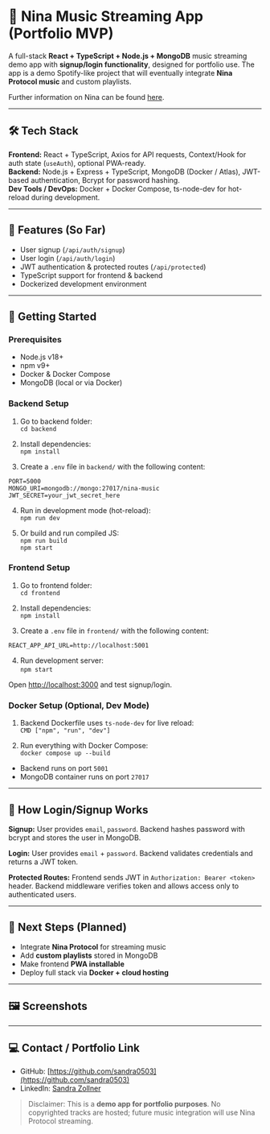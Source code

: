 # 🎵 Nina Music Streaming App (Portfolio MVP)

A full-stack **React + TypeScript + Node.js + MongoDB** music streaming demo app with **signup/login functionality**, designed for portfolio use. The app is a demo Spotify-like project that will eventually integrate **Nina Protocol music** and custom playlists.

Further information on Nina can be found [here](https://www.ninaprotocol.com/).

---

## 🛠️ Tech Stack

**Frontend:** React + TypeScript, Axios for API requests, Context/Hook for auth state (`useAuth`), optional PWA-ready.  
**Backend:** Node.js + Express + TypeScript, MongoDB (Docker / Atlas), JWT-based authentication, Bcrypt for password hashing.  
**Dev Tools / DevOps:** Docker + Docker Compose, ts-node-dev for hot-reload during development.

---

## 🔑 Features (So Far)

- User signup (`/api/auth/signup`)
- User login (`/api/auth/login`)
- JWT authentication & protected routes (`/api/protected`)
- TypeScript support for frontend & backend
- Dockerized development environment

---

## 🚀 Getting Started

### Prerequisites

- Node.js v18+
- npm v9+
- Docker & Docker Compose
- MongoDB (local or via Docker)

### Backend Setup

1. Go to backend folder:  
   `cd backend`

2. Install dependencies:  
   `npm install`

3. Create a `.env` file in `backend/` with the following content:

```
PORT=5000
MONGO_URI=mongodb://mongo:27017/nina-music
JWT_SECRET=your_jwt_secret_here
```

4. Run in development mode (hot-reload):  
   `npm run dev`

5. Or build and run compiled JS:  
   `npm run build`  
   `npm start`

### Frontend Setup

1. Go to frontend folder:  
   `cd frontend`

2. Install dependencies:  
   `npm install`

3. Create a `.env` file in `frontend/` with the following content:

```
REACT_APP_API_URL=http://localhost:5001
```

4. Run development server:  
   `npm start`

Open [http://localhost:3000](http://localhost:3000) and test signup/login.

### Docker Setup (Optional, Dev Mode)

1. Backend Dockerfile uses `ts-node-dev` for live reload:  
   `CMD ["npm", "run", "dev"]`

2. Run everything with Docker Compose:  
   `docker compose up --build`

- Backend runs on port `5001`
- MongoDB container runs on port `27017`

---

## 📝 How Login/Signup Works

**Signup:** User provides `email`, `password`. Backend hashes password with bcrypt and stores the user in MongoDB.

**Login:** User provides `email` + `password`. Backend validates credentials and returns a JWT token.

**Protected Routes:** Frontend sends JWT in `Authorization: Bearer <token>` header. Backend middleware verifies token and allows access only to authenticated users.

---

## 🔮 Next Steps (Planned)

- Integrate **Nina Protocol** for streaming music
- Add **custom playlists** stored in MongoDB
- Make frontend **PWA installable**
- Deploy full stack via **Docker + cloud hosting**

---

## 🖼️ Screenshots

---

## 💻 Contact / Portfolio Link

- GitHub: [https://github.com/sandra0503](https://github.com/sandra0503)
- LinkedIn: [Sandra Zollner](https://www.linkedin.com/in/sandrazollner/)

> Disclaimer: This is a **demo app for portfolio purposes**. No copyrighted tracks are hosted; future music integration will use Nina Protocol streaming.
